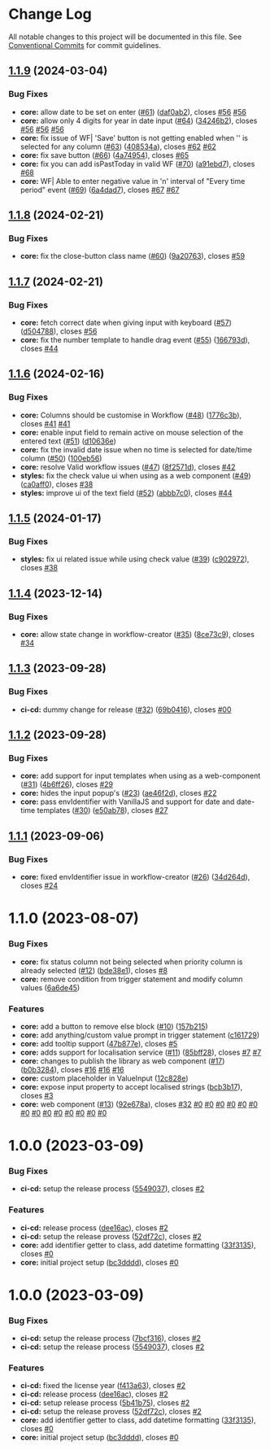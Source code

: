 # Change Log

All notable changes to this project will be documented in this file.
See [Conventional Commits](https://conventionalcommits.org) for commit guidelines.

## [1.1.9](https://github.com/sourcefuse/workflows-creator/compare/@sourceloop/workflows-creator@1.1.8...@sourceloop/workflows-creator@1.1.9) (2024-03-04)

### Bug Fixes

- **core:** allow date to be set on enter ([#61](https://github.com/sourcefuse/workflows-creator/issues/61)) ([daf0ab2](https://github.com/sourcefuse/workflows-creator/commit/daf0ab21c0d3632edf2201da80649b18874f67a0)), closes [#56](https://github.com/sourcefuse/workflows-creator/issues/56) [#56](https://github.com/sourcefuse/workflows-creator/issues/56)
- **core:** allow only 4 digits for year in date input ([#64](https://github.com/sourcefuse/workflows-creator/issues/64)) ([34246b2](https://github.com/sourcefuse/workflows-creator/commit/34246b24d6ed308208227ad70ce1e0d4b3bfed3f)), closes [#56](https://github.com/sourcefuse/workflows-creator/issues/56) [#56](https://github.com/sourcefuse/workflows-creator/issues/56) [#56](https://github.com/sourcefuse/workflows-creator/issues/56)
- **core:** fix issue of WF| 'Save' button is not getting enabled when '<Blank>' is selected for any column ([#63](https://github.com/sourcefuse/workflows-creator/issues/63)) ([408534a](https://github.com/sourcefuse/workflows-creator/commit/408534a6b454ab0af044ffa76e7b47f561a77f48)), closes [#62](https://github.com/sourcefuse/workflows-creator/issues/62) [#62](https://github.com/sourcefuse/workflows-creator/issues/62)
- **core:** fix save button ([#66](https://github.com/sourcefuse/workflows-creator/issues/66)) ([4a74954](https://github.com/sourcefuse/workflows-creator/commit/4a749545e936a024fe358ac5235c463350ab7991)), closes [#65](https://github.com/sourcefuse/workflows-creator/issues/65)
- **core:** fix you can add isPastToday in valid WF ([#70](https://github.com/sourcefuse/workflows-creator/issues/70)) ([a91ebd7](https://github.com/sourcefuse/workflows-creator/commit/a91ebd71f9ee66485953f3dc3dbd692b1f9fe2e5)), closes [#68](https://github.com/sourcefuse/workflows-creator/issues/68)
- **core:** WF| Able to enter negative value in 'n' interval of "Every time period" event ([#69](https://github.com/sourcefuse/workflows-creator/issues/69)) ([6a4dad7](https://github.com/sourcefuse/workflows-creator/commit/6a4dad7e9902767c176e3bbb739534e96782943b)), closes [#67](https://github.com/sourcefuse/workflows-creator/issues/67) [#67](https://github.com/sourcefuse/workflows-creator/issues/67)

## [1.1.8](https://github.com/sourcefuse/workflows-creator/compare/@sourceloop/workflows-creator@1.1.7...@sourceloop/workflows-creator@1.1.8) (2024-02-21)

### Bug Fixes

- **core:** fix the close-button class name ([#60](https://github.com/sourcefuse/workflows-creator/issues/60)) ([9a20763](https://github.com/sourcefuse/workflows-creator/commit/9a20763813cce286bd0136605d41f56e77dbd1c2)), closes [#59](https://github.com/sourcefuse/workflows-creator/issues/59)

## [1.1.7](https://github.com/sourcefuse/workflows-creator/compare/@sourceloop/workflows-creator@1.1.6...@sourceloop/workflows-creator@1.1.7) (2024-02-21)

### Bug Fixes

- **core:** fetch correct date when giving input with keyboard ([#57](https://github.com/sourcefuse/workflows-creator/issues/57)) ([d504788](https://github.com/sourcefuse/workflows-creator/commit/d504788d73903e23e12a22391ac9d81108f7e163)), closes [#56](https://github.com/sourcefuse/workflows-creator/issues/56)
- **core:** fix the number template to handle drag event ([#55](https://github.com/sourcefuse/workflows-creator/issues/55)) ([166793d](https://github.com/sourcefuse/workflows-creator/commit/166793dbd988d76a9ff4823a4b9971ca89ab0d19)), closes [#44](https://github.com/sourcefuse/workflows-creator/issues/44)

## [1.1.6](https://github.com/sourcefuse/workflows-creator/compare/@sourceloop/workflows-creator@1.1.5...@sourceloop/workflows-creator@1.1.6) (2024-02-16)

### Bug Fixes

- **core:** Columns should be customise in Workflow ([#48](https://github.com/sourcefuse/workflows-creator/issues/48)) ([1776c3b](https://github.com/sourcefuse/workflows-creator/commit/1776c3b7371a54ea13db10c9efc982edd2a48609)), closes [#41](https://github.com/sourcefuse/workflows-creator/issues/41) [#41](https://github.com/sourcefuse/workflows-creator/issues/41)
- **core:** enable input field to remain active on mouse selection of the entered text ([#51](https://github.com/sourcefuse/workflows-creator/issues/51)) ([d10636e](https://github.com/sourcefuse/workflows-creator/commit/d10636eef14e4cde375f59cde88f9f351e7f3eb5))
- **core:** fix the invalid date issue when no time is selected for date/time column ([#50](https://github.com/sourcefuse/workflows-creator/issues/50)) ([100eb56](https://github.com/sourcefuse/workflows-creator/commit/100eb564fe5c5b4c720991b1cff319a58984dbc2))
- **core:** resolve Valid workflow issues ([#47](https://github.com/sourcefuse/workflows-creator/issues/47)) ([8f2571d](https://github.com/sourcefuse/workflows-creator/commit/8f2571d1d76905aed5eb5dd5091b013fea6dbe5b)), closes [#42](https://github.com/sourcefuse/workflows-creator/issues/42)
- **styles:** fix the check value ui when using as a web component ([#49](https://github.com/sourcefuse/workflows-creator/issues/49)) ([ca0aff0](https://github.com/sourcefuse/workflows-creator/commit/ca0aff01ec3de265f6dc9daf8de68ce178215789)), closes [#38](https://github.com/sourcefuse/workflows-creator/issues/38)
- **styles:** improve ui of the text field ([#52](https://github.com/sourcefuse/workflows-creator/issues/52)) ([abbb7c0](https://github.com/sourcefuse/workflows-creator/commit/abbb7c02bd3ffc912673afd844d184bf6db4e66a)), closes [#44](https://github.com/sourcefuse/workflows-creator/issues/44)

## [1.1.5](https://github.com/sourcefuse/workflows-creator/compare/@sourceloop/workflows-creator@1.1.4...@sourceloop/workflows-creator@1.1.5) (2024-01-17)

### Bug Fixes

- **styles:** fix ui related issue while using check value ([#39](https://github.com/sourcefuse/workflows-creator/issues/39)) ([c902972](https://github.com/sourcefuse/workflows-creator/commit/c902972c06d36f77169e5602b3ea527acc8b56c4)), closes [#38](https://github.com/sourcefuse/workflows-creator/issues/38)

## [1.1.4](https://github.com/sourcefuse/workflows-creator/compare/@sourceloop/workflows-creator@1.1.3...@sourceloop/workflows-creator@1.1.4) (2023-12-14)

### Bug Fixes

- **core:** allow state change in workflow-creator ([#35](https://github.com/sourcefuse/workflows-creator/issues/35)) ([8ce73c9](https://github.com/sourcefuse/workflows-creator/commit/8ce73c9995302f17a1170bfbea2b9dedef1e1222)), closes [#34](https://github.com/sourcefuse/workflows-creator/issues/34)

## [1.1.3](https://github.com/sourcefuse/workflows-creator/compare/@sourceloop/workflows-creator@1.1.2...@sourceloop/workflows-creator@1.1.3) (2023-09-28)

### Bug Fixes

- **ci-cd:** dummy change for release ([#32](https://github.com/sourcefuse/workflows-creator/issues/32)) ([69b0416](https://github.com/sourcefuse/workflows-creator/commit/69b041697469659f4d8936fb086a74c3409657f6)), closes [#00](https://github.com/sourcefuse/workflows-creator/issues/00)

## [1.1.2](https://github.com/sourcefuse/workflows-creator/compare/@sourceloop/workflows-creator@1.1.1...@sourceloop/workflows-creator@1.1.2) (2023-09-28)

### Bug Fixes

- **core:** add support for input templates when using as a web-component ([#31](https://github.com/sourcefuse/workflows-creator/issues/31)) ([4b6ff26](https://github.com/sourcefuse/workflows-creator/commit/4b6ff262178e0f9bc267e5e268eef977f1a707ef)), closes [#29](https://github.com/sourcefuse/workflows-creator/issues/29)
- **core:** hides the input popup's ([#23](https://github.com/sourcefuse/workflows-creator/issues/23)) ([ae46f2d](https://github.com/sourcefuse/workflows-creator/commit/ae46f2dcfe21eb239d7eb960ad62533e76be3f45)), closes [#22](https://github.com/sourcefuse/workflows-creator/issues/22)
- **core:** pass envIdentifier with VanillaJS and support for date and date-time templates ([#30](https://github.com/sourcefuse/workflows-creator/issues/30)) ([e50ab78](https://github.com/sourcefuse/workflows-creator/commit/e50ab78f05c7f44d0aef03bac3a9dc4246b50bf9)), closes [#27](https://github.com/sourcefuse/workflows-creator/issues/27)

## [1.1.1](https://github.com/sourcefuse/workflows-creator/compare/@sourceloop/workflows-creator@1.1.0...@sourceloop/workflows-creator@1.1.1) (2023-09-06)

### Bug Fixes

- **core:** fixed envIdentifier issue in workflow-creator ([#26](https://github.com/sourcefuse/workflows-creator/issues/26)) ([34d264d](https://github.com/sourcefuse/workflows-creator/commit/34d264d95d87ce8c67f531776ee4b034dfe75218)), closes [#24](https://github.com/sourcefuse/workflows-creator/issues/24)

# 1.1.0 (2023-08-07)

### Bug Fixes

- **core:** fix status column not being selected when priority column is already selected ([#12](https://github.com/sourcefuse/workflows-creator/issues/12)) ([bde38e1](https://github.com/sourcefuse/workflows-creator/commit/bde38e105c1fe08e1297b8e52c5b56606f94cb1d)), closes [#8](https://github.com/sourcefuse/workflows-creator/issues/8)
- **core:** remove condition from trigger statement and modify column values ([6a6de45](https://github.com/sourcefuse/workflows-creator/commit/6a6de45ddd61ac31885ce41727610288962faf97))

### Features

- **core:** add a button to remove else block ([#10](https://github.com/sourcefuse/workflows-creator/issues/10)) ([157b215](https://github.com/sourcefuse/workflows-creator/commit/157b215db8a380ca29af2bdc36471e7b14a3dcdd))
- **core:** add anything/custom value prompt in trigger statement ([c161729](https://github.com/sourcefuse/workflows-creator/commit/c1617298cac68ec3a883aa43f73b0aa63c120e63))
- **core:** add tooltip support ([47b877e](https://github.com/sourcefuse/workflows-creator/commit/47b877ec13aeb183817d2da2bbbb8b80f579318a)), closes [#5](https://github.com/sourcefuse/workflows-creator/issues/5)
- **core:** adds support for localisation service ([#11](https://github.com/sourcefuse/workflows-creator/issues/11)) ([85bff28](https://github.com/sourcefuse/workflows-creator/commit/85bff28f9bec8d77cdcc68cc93ccac8173b2a083)), closes [#7](https://github.com/sourcefuse/workflows-creator/issues/7) [#7](https://github.com/sourcefuse/workflows-creator/issues/7)
- **core:** changes to publish the library as web component ([#17](https://github.com/sourcefuse/workflows-creator/issues/17)) ([b0b3284](https://github.com/sourcefuse/workflows-creator/commit/b0b3284ea2796d990f3ddf0a57debb34cdd6b93e)), closes [#16](https://github.com/sourcefuse/workflows-creator/issues/16) [#16](https://github.com/sourcefuse/workflows-creator/issues/16) [#16](https://github.com/sourcefuse/workflows-creator/issues/16)
- **core:** custom placeholder in ValueInput ([12c828e](https://github.com/sourcefuse/workflows-creator/commit/12c828ece0357aaaf5bfa423a51d6c4c256ed6fe))
- **core:** expose input property to accept localised strings ([bcb3b17](https://github.com/sourcefuse/workflows-creator/commit/bcb3b178519eb28a7222961557fc746c829771c0)), closes [#3](https://github.com/sourcefuse/workflows-creator/issues/3)
- **core:** web component ([#13](https://github.com/sourcefuse/workflows-creator/issues/13)) ([92e678a](https://github.com/sourcefuse/workflows-creator/commit/92e678a0d0ce44a9006185ecb402a4c5abca4230)), closes [#32](https://github.com/sourcefuse/workflows-creator/issues/32) [#0](https://github.com/sourcefuse/workflows-creator/issues/0) [#0](https://github.com/sourcefuse/workflows-creator/issues/0) [#0](https://github.com/sourcefuse/workflows-creator/issues/0) [#0](https://github.com/sourcefuse/workflows-creator/issues/0) [#0](https://github.com/sourcefuse/workflows-creator/issues/0) [#0](https://github.com/sourcefuse/workflows-creator/issues/0) [#0](https://github.com/sourcefuse/workflows-creator/issues/0) [#0](https://github.com/sourcefuse/workflows-creator/issues/0) [#0](https://github.com/sourcefuse/workflows-creator/issues/0) [#0](https://github.com/sourcefuse/workflows-creator/issues/0) [#0](https://github.com/sourcefuse/workflows-creator/issues/0) [#0](https://github.com/sourcefuse/workflows-creator/issues/0) [#0](https://github.com/sourcefuse/workflows-creator/issues/0) [#0](https://github.com/sourcefuse/workflows-creator/issues/0)

# 1.0.0 (2023-03-09)

### Bug Fixes

- **ci-cd:** setup the release process ([5549037](https://github.com/sourcefuse/workflows-creator/commit/5549037275f90cb34cca7b4d52c3b4cbbe4c893e)), closes [#2](https://github.com/sourcefuse/workflows-creator/issues/2)

### Features

- **ci-cd:** release process ([dee16ac](https://github.com/sourcefuse/workflows-creator/commit/dee16acff1448514c8f2013e741d506da9f58b5e)), closes [#2](https://github.com/sourcefuse/workflows-creator/issues/2)
- **ci-cd:** setup the release provess ([52df72c](https://github.com/sourcefuse/workflows-creator/commit/52df72cbfa5ff6dfae3b64119862c54c4dccb1bd)), closes [#2](https://github.com/sourcefuse/workflows-creator/issues/2)
- **core:** add identifier getter to class, add datetime formatting ([33f3135](https://github.com/sourcefuse/workflows-creator/commit/33f3135cd52a85c841723d71762bfdf44e172dc8)), closes [#0](https://github.com/sourcefuse/workflows-creator/issues/0)
- **core:** initial project setup ([bc3dddd](https://github.com/sourcefuse/workflows-creator/commit/bc3ddddee77518f99ac25279d87d10d378e983be)), closes [#0](https://github.com/sourcefuse/workflows-creator/issues/0)

# 1.0.0 (2023-03-09)

### Bug Fixes

- **ci-cd:** setup the release process ([7bcf316](https://github.com/sourcefuse/workflows-creator/commit/7bcf316dbdbd0ffe853a161bf78d2c5fbcc7d172)), closes [#2](https://github.com/sourcefuse/workflows-creator/issues/2)
- **ci-cd:** setup the release process ([5549037](https://github.com/sourcefuse/workflows-creator/commit/5549037275f90cb34cca7b4d52c3b4cbbe4c893e)), closes [#2](https://github.com/sourcefuse/workflows-creator/issues/2)

### Features

- **ci-cd:** fixed the license year ([f413a63](https://github.com/sourcefuse/workflows-creator/commit/f413a634e92fc68e5218174bd658d7f287442562)), closes [#2](https://github.com/sourcefuse/workflows-creator/issues/2)
- **ci-cd:** release process ([dee16ac](https://github.com/sourcefuse/workflows-creator/commit/dee16acff1448514c8f2013e741d506da9f58b5e)), closes [#2](https://github.com/sourcefuse/workflows-creator/issues/2)
- **ci-cd:** setup release process ([5b41b75](https://github.com/sourcefuse/workflows-creator/commit/5b41b75820a34e454ec3a554ddd15a0980ae5084)), closes [#2](https://github.com/sourcefuse/workflows-creator/issues/2)
- **ci-cd:** setup the release provess ([52df72c](https://github.com/sourcefuse/workflows-creator/commit/52df72cbfa5ff6dfae3b64119862c54c4dccb1bd)), closes [#2](https://github.com/sourcefuse/workflows-creator/issues/2)
- **core:** add identifier getter to class, add datetime formatting ([33f3135](https://github.com/sourcefuse/workflows-creator/commit/33f3135cd52a85c841723d71762bfdf44e172dc8)), closes [#0](https://github.com/sourcefuse/workflows-creator/issues/0)
- **core:** initial project setup ([bc3dddd](https://github.com/sourcefuse/workflows-creator/commit/bc3ddddee77518f99ac25279d87d10d378e983be)), closes [#0](https://github.com/sourcefuse/workflows-creator/issues/0)
